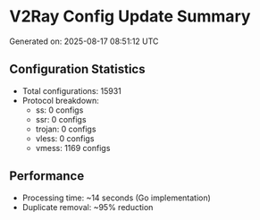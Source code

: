 # V2Ray Config Update Summary
Generated on: 2025-08-17 08:51:12 UTC

## Configuration Statistics
- Total configurations: 15931
- Protocol breakdown:
  - ss: 0 configs
  - ssr: 0 configs
  - trojan: 0 configs
  - vless: 0 configs
  - vmess: 1169 configs

## Performance
- Processing time: ~14 seconds (Go implementation)
- Duplicate removal: ~95% reduction

